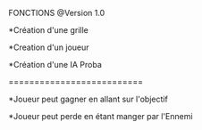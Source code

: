 FONCTIONS @Version 1.0

*Création d'une grille


*Creation d'un joueur 


*Création d'une IA Proba

==========================

*Joueur peut gagner en allant sur l'objectif


*Joueur peut perde en étant manger par l'Ennemi
